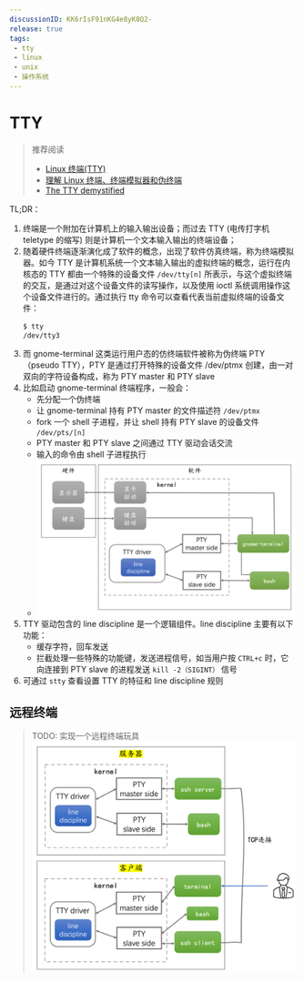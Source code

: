 ```yaml
---
discussionID: KK6rIsF91nKG4e8yK8Q2-
release: true
tags:
 - tty
 - linux
 - unix
 - 操作系统
---
```


# TTY

> 推荐阅读
>
> - [Linux 终端(TTY)](https://mp.weixin.qq.com/s/QgYoGRC0VyalT5rKnmE2Ww)
> - [理解 Linux 终端、终端模拟器和伪终端](https://xie.infoq.cn/article/a6153354865c225bdce5bd55e)
> - [The TTY demystified](http://www.linusakesson.net/programming/tty/)

TL;DR：

1. 终端是一个附加在计算机上的输入输出设备；而过去 TTY (电传打字机 teletype 的缩写) 则是计算机一个文本输入输出的终端设备；
2. 随着硬件终端逐渐演化成了软件的概念，出现了软件仿真终端，称为终端模拟器。如今 TTY 是计算机系统一个文本输入输出的虚拟终端的概念，运行在内核态的 TTY 都由一个特殊的设备文件 `/dev/tty[n]` 所表示，与这个虚拟终端的交互，是通过对这个设备文件的读写操作，以及使用 ioctl 系统调用操作这个设备文件进行的。通过执行 tty 命令可以查看代表当前虚拟终端的设备文件：
   ```shell
   $ tty
   /dev/tty3
   ```
3. 而 gnome-terminal 这类运行用户态的仿终端软件被称为伪终端 PTY（pseudo TTY），PTY 是通过打开特殊的设备文件 /dev/ptmx 创建，由一对双向的字符设备构成，称为 PTY master 和 PTY slave
4. 比如启动 gnome-terminal 终端程序，一般会：
   - 先分配一个伪终端
   - 让 gnome-terminal 持有 PTY master 的文件描述符 `/dev/ptmx`
   - fork 一个 shell 子进程，并让 shell 持有 PTY slave 的设备文件 `/dev/pts/[n]`
   - PTY master 和 PTY slave 之间通过 TTY 驱动会话交流
   - 输入的命令由 shell 子进程执行
   - ![图 3](./images/1663782356918.png)  
5. TTY 驱动包含的 line discipline 是一个逻辑组件。line discipline 主要有以下功能：
   - 缓存字符，回车发送
   - 拦截处理一些特殊的功能键，发送进程信号，如当用户按 `CTRL+c` 时，它向连接到 PTY slave 的进程发送 `kill -2（SIGINT）` 信号
6. 可通过 `stty` 查看设置 TTY 的特征和 line discipline 规则


## 远程终端

> TODO: 实现一个远程终端玩具
> ![图 4](./images/1663783077209.png)
